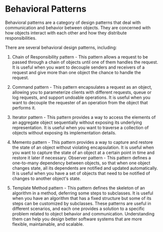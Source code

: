 # Behavioral Patterns 

Behavioral patterns are a category of design patterns that deal with communication and behavior between objects. They are concerned with how objects interact with each other and how they distribute responsibilities.

There are several behavioral design patterns, including:

1. Chain of Responsibility pattern - This pattern allows a request to be passed through a chain of objects until one of them handles the request. It is useful when you want to decouple senders and receivers of a request and give more than one object the chance to handle the request.
2. Command pattern - This pattern encapsulates a request as an object, allowing you to parameterize clients with different requests, queue or log requests, and support undoable operations. It is useful when you want to decouple the requester of an operation from the object that performs it.

3. Iterator pattern - This pattern provides a way to access the elements of an aggregate object sequentially without exposing its underlying representation. It is useful when you want to traverse a collection of objects without exposing its implementation details.

4. Memento pattern - This pattern provides a way to capture and restore the state of an object without violating encapsulation. It is useful when you want to capture the state of an object at a certain point in time and restore it later if necessary.
Observer pattern - This pattern defines a one-to-many dependency between objects, so that when one object changes state, all its dependents are notified and updated automatically. It is useful when you have a set of objects that need to be notified of changes to another object's state.

5. Template Method pattern - This pattern defines the skeleton of an algorithm in a method, deferring some steps to subclasses. It is useful when you have an algorithm that has a fixed structure but some of its steps can be customized by subclasses.
These patterns are useful in different scenarios, and each one provides a solution to a specific problem related to object behavior and communication. Understanding them can help you design better software systems that are more flexible, maintainable, and scalable.